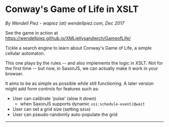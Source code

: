 # Conway's Game of Life in XSLT

*By Wendell Piez - wapiez (at) wendellpiez.com, Dec 2017* 

See the game in action at https://wendellpiez.github.io/XMLjellysandwich/GameofLife/

Tickle a search engine to learn about Conway's Game of Life, a simple cellular automaton.

This one plays by the rules -- and also implements the logic in XSLT. Not for the first time -- but now, in SaxonJS, we can actually make it work in your browser.

It aims to be as simple as possible while still functioning. A later version might add form controls for features such as:

* User can calibrate 'pulse' (slow it down)
  * when SaxonJS supports dynamic `xsi:schedule-event/@wait`
* User can set a grid size (setting `$dim`)
* User can pseudo-randomly auto-populate the grid

-----
